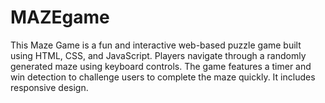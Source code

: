 # MAZEgame
This Maze Game is a fun and interactive web-based puzzle game built using HTML, CSS, and JavaScript. Players navigate through a randomly generated maze using keyboard controls. The game features a timer and  win detection to challenge users to complete the maze quickly. It includes responsive design.
